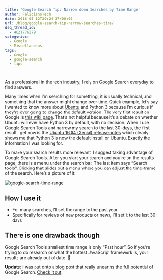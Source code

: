 ```yaml
---
title: 'Google Search Tip: Narrow down Searches by Time Range'
author: FelicianoTech
date: 2016-05-12T20:24:37+00:00
url: /blog/google-search-tip-narrow-searches-time/
dsq_thread_id:
  - 4821776279
categories:
  - Google
  - Miscellaneous
tags:
  - Google
  - google-search
  - tips

---
```

As a professional in the tech industry, I rely on Google Search everyday to find answers.

Many times when I&#8217;m searching for something, it is usually technical, and something that the answer might change over time. Quick example, let&#8217;s say I wanted to know more about [Ubuntu][1] and Python 3 because I&#8217;m curious if they&#8217;re ever going to change the default version. The very first result on Google is [this wiki page][2]. That&#8217;s not helpful because it&#8217;s a debate on whether Ubuntu will ever have Python 3 by default, with no decision. When I use Google Search Tools and narrow my search to the last 30-days, the first result I get now is the [Ubuntu 16.04 (Xenial) release notes][3] which clearly shows me that Python 3 is now the default install on Ubuntu. Exactly the information I was looking for.

To make your search results more relevant, I suggest taking advantage of Google Search Tools. After you start your search and you&#8217;re on the results page, there is a menu under the search bar. The last item says &#8220;Search tools&#8221;. Clicking that slides out a menu where you can adjust the time-frame of the search. Here&#8217;s a picture of it:

<img src="/assets/img/article/google-search-time-range.png" alt="google-search-time-range" class="aligncenter size-full wp-image-1642" />

## How I use it

  * For many searches, I&#8217;ll set the range to the past year
  * Specifically for reviews of new products or news, I&#8217;ll set it to the last 30-days

## There is one drawback though

Google Search Tools smallest time range is only &#8220;Past hour&#8221;. So if you&#8217;re trying to do research on what the hottest JavaScript framework is, your results are already out of date. 🙂

**Update**: I was put onto a blog post that really unearths the full potential of Google Search. [Check it out][5].

 [1]: https://ubuntu.com
 [2]: https://wiki.ubuntu.com/Python/3
 [3]: https://wiki.ubuntu.com/XenialXerus/ReleaseNotes#Python_3
 [5]: http://jwebnet.net/advancedgooglesearch.html
